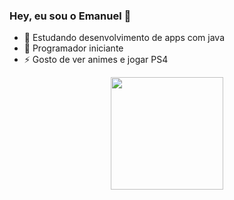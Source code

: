 ### Hey, eu sou o Emanuel 👋


- 🔭 Estudando desenvolvimento de apps com java
- 🌱 Programador iniciante
- ⚡ Gosto de ver animes e jogar PS4
<div align="center">
  <a href="https://github.com/emanueldemarao18">
  <img height="180em" src="https://github-readme-stats.vercel.app/api?username=emanueldemarao18&show_icons=false&theme=dracula&include_all_commits=true&count_private=true"/>
</div>
